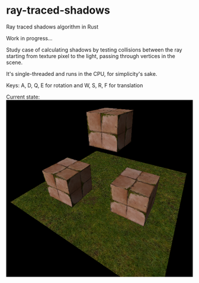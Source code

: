 # ray-traced-shadows
Ray traced shadows algorithm in Rust

Work in progress...

Study case of calculating shadows by testing collisions between the ray starting from texture pixel to the light, passing through vertices in the scene.

It's single-threaded and runs in the CPU, for simplicity's sake.

Keys: A, D, Q, E for rotation and W, S, R, F for translation

Current state: <br>![](./assets/screenshot.png)
